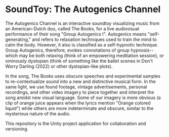# SoundToy: The Autogenics Channel
The Autogenics Channel is an interactive soundtoy visualizing music from an American-Dutch duo, called The Books, for a live audiovisual performance of their song "Group Autogenics I". Autogenics means "self-generating," and refers to relaxation techniques used to train the mind to calm the body. However, it also is classified as a self-hypnotic technique. Group Autogenics, therefore, evokes connotations of group hypnosis-- which may be both relaxing (think of an empowering meditation session), or ominously dystopian (think of something like the ballet scenes in Don't Worry Darling (2022) or other dystopian-like plots). 

In the song, The Books uses obscure speeches and experimental samples to re-contextualize sound into a new and distinctive musical form. In the same light, we use found footage, vintage advertisements, personal recordings, and other video imagery to piece together and interpret the song amidst new visual language. Some of our imagery is more obvious (a clip of orange juice appears when the lyrics mention "Orange colored liquid") while others are more indeterminate and obscure, similar to the mysterious nature of the audio.

This repository is the Unity project application for collaboration and versioning.
